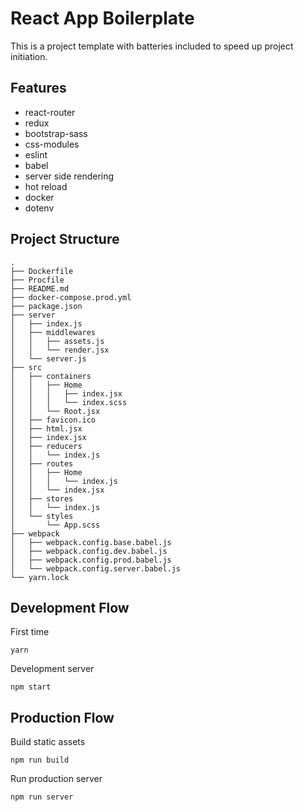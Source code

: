 # React App Boilerplate

This is a project template with batteries included to speed up project initiation.

## Features

*   react-router
*   redux
*   bootstrap-sass
*   css-modules
*   eslint
*   babel
*   server side rendering
*   hot reload
*   docker
*   dotenv

## Project Structure

```
.
├── Dockerfile
├── Procfile
├── README.md
├── docker-compose.prod.yml
├── package.json
├── server
│   ├── index.js
│   ├── middlewares
│   │   ├── assets.js
│   │   └── render.jsx
│   └── server.js
├── src
│   ├── containers
│   │   ├── Home
│   │   │   ├── index.jsx
│   │   │   └── index.scss
│   │   └── Root.jsx
│   ├── favicon.ico
│   ├── html.jsx
│   ├── index.jsx
│   ├── reducers
│   │   └── index.js
│   ├── routes
│   │   ├── Home
│   │   │   └── index.js
│   │   └── index.jsx
│   ├── stores
│   │   └── index.js
│   └── styles
│       └── App.scss
├── webpack
│   ├── webpack.config.base.babel.js
│   ├── webpack.config.dev.babel.js
│   ├── webpack.config.prod.babel.js
│   └── webpack.config.server.babel.js
└── yarn.lock
```

## Development Flow

First time
```
yarn
```

Development server
```
npm start
```

## Production Flow

Build static assets
```
npm run build
```

Run production server
```
npm run server
```
